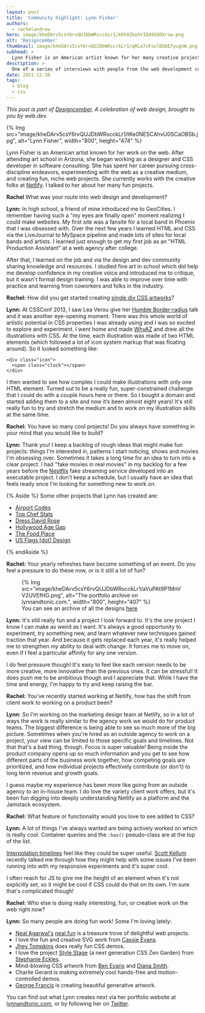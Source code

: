 ```yaml
---
layout: post
title: 'Community highlight: Lynn Fisher'
authors: 
  - rachelandrew
hero: image/kheDArv5csY6rvQUJDbWRscckLr1/kKhOZkehYIQ49GQOXrsw.png
alt: 'Designcember'
thumbnail: image/kheDArv5csY6rvQUJDbWRscckLr1/qRLa7xFsolDUbEfyugoW.png
subhead: >
  Lynn Fisher is an American artist known for her many creative projects and yearly portfolio refresh.
description: >
  One of a series of interviews with people from the web development community who are doing interesting things with CSS. This time I speak to Lynn Fisher.
date: 2021-12-30
tags:
  - blog
  - css
---
```


_This post is part of [Designcember](https://designcember.com/). A celebration of web design, brought to you by web.dev._


{% Img src="image/kheDArv5csY6rvQUJDbWRscckLr1/tKe0NESCAhvU0SCaOBSb.jpg", alt="Lynn Fisher", width="800", height="474" %}

Lynn Fisher is an American artist known for her work on the web. After attending art school in Arizona, she began working as a designer and CSS developer in software consulting. She has spent her career pursuing cross-discipline endeavors, experimenting with the web as a creative medium, and creating fun, niche web projects. She currently works with the creative folks at [Netlify](https://netlify.com). I talked to her about her many fun projects.

**Rachel** What was your route into web design and development?

**Lynn:** In high school, a friend of mine introduced me to GeoCities. I remember having such a "my eyes are finally open" moment realizing I could make websites. My first site was a fansite for a local band in Phoenix that I was obsessed with. Over the next few years I learned HTML and CSS via the LiveJournal to MySpace pipeline and made lots of sites for local bands and artists. I learned just enough to get my first job as an "HTML Production Assistant" at a web agency after college.

After that, I learned on the job and via the design and dev community sharing knowledge and resources. I studied fine art in school which did help me develop confidence in my creative voice and introduced me to critique, but it wasn't formal design training. I was able to improve over time with practice and learning from coworkers and folks in the industry.

**Rachel:** How did you get started creating [single div CSS artworks](https://a.singlediv.com)?

**Lynn:** At CSSConf 2013, I saw Lea Verou give her [Humble Border-radius](https://youtu.be/b9HGzJIcfDE) talk and it was another eye-opening moment. There was this whole world of artistic potential in CSS properties I was already using and I was so excited to explore and experiment. I went home and made [WhyAZ](https://why.az) and drew all the illustrations with CSS. At the time, each illustration was made of two HTML elements (which followed a lot of icon system markup that was floating around). So it looked something like:

```
<div class="icon">
  <span class="clock"></span>
</div>
```

I then wanted to see how complex I could make illustrations with only one HTML element. Turned out to be a really fun, super-constrained challenge that I could do with a couple hours here or there. So I bought a domain and started adding them to a site and now it‘s been almost eight years! It's still really fun to try and stretch the medium and to work on my illustration skills at the same time.

**Rachel:** You have so many cool projects! Do you always have something in your mind that you would like to build?

**Lynn:** Thank you! I keep a backlog of rough ideas that might make fun projects: things I'm interested in, patterns I start noticing, shows and movies I'm obsessing over. Sometimes it takes a long time for an idea to turn into a clear project. I had "fake movies in real movies" in my backlog for a few years before the [Nestflix](https://nestflix.fun) fake streaming service developed into an executable project. I don't keep a schedule, but I usually have an idea that feels ready once I'm looking for something new to work on.

{% Aside %}
Some other projects that Lynn has created are:

- [Airport Codes](https://airportcod.es)
- [Top Chef Stats](https://topchefstats.com)
- [Dress David Rose](https://davidrose.style)
- [Hollywood Age Gap](https://hollywoodagegap.com)
- [The Food Place](https://thefoodplace.cafe)
- [US Flags [dot] Design](https://usflags.design)

{% endAside %}

**Rachel:** Your yearly refreshes have become something of an event. Do you feel a pressure to do these now, or is it still a lot of fun?

<figure>
    {% Img src="image/kheDArv5csY6rvQUJDbWRscckLr1/aVuPAt9P1MnVV2UVEfHG.png", alt="The portfolio archive on lynnandtonic.com.", width="800", height="407" %}
    <figcaption>You can see an archive of all the designs <a href="https://lynnandtonic.com/archive/">here</a></figcaption>
</figure>

**Lynn:** It's still really fun and a project I look forward to. It's the one project I know I can make as weird as I want. It's always a good opportunity to experiment, try something new, and learn whatever new techniques gained traction that year. And because it gets replaced each year, it's really helped me to strengthen my ability to deal with change. It forces me to move on, even if I feel a particular affinity for any one version.

I do feel pressure though! It's easy to feel like each version needs to be more creative, more innovative than the previous ones. It can be stressful! It does push me to be ambitious though and I appreciate that. While I have the time and energy, I'm happy to try and keep raising the bar.

**Rachel:** You've recently started working at Netlify, how has the shift from client work to working on a product been?

**Lynn:** So I'm working on the marketing design team at Netlify, so in a lot of ways the work is really similar to the agency work we would do for product teams. The biggest difference is being able to see so much more of the big picture. Sometimes when you're hired as an outside agency to work on a project, your view can be limited to those specific goals and timelines. Not that that's a bad thing, though. Focus is super valuable! Being inside the product company opens up so much information and you get to see how different parts of the business work together, how competing goals are prioritized, and how individual projects effectively contribute (or don't) to long term revenue and growth goals. 

I guess maybe my experience has been more like going from an outside agency to an in-house team. I do love the variety client work offers, but it's been fun digging into deeply understanding Netlify as a platform and the Jamstack ecosystem.

**Rachel:** What feature or functionality would you love to see added to CSS?

**Lynn:** A lot of things I've always wanted are being actively worked on which is really cool. Container queries and the `:has()` pseudo-class are at the top of the list.

[Interpolation timelines](https://wiki.csswg.org/ideas/timelines) feel like they could be super useful. [Scott Kellum](https://twitter.com/ScottKellum) recently talked me through how they might help with some issues I've been running into with my responsive experiments and it's super cool.

I often reach for JS to give me the height of an element when it's not explicitly set, so it might be cool if CSS could do that on its own. I'm sure that's complicated though!

**Rachel:** Who else is doing really interesting, fun, or creative work on the web right now?

**Lynn:** So many people are doing fun work! Some I'm loving lately:

- [Neal Agarwal's](https://nealagarwal.me/) [neal.fun](https://neal.fun) is a treasure trove of delightful web projects.
- I love the fun and creative SVG work from [Cassie Evans](https://twitter.com/cassiecodes). 
- [Jhey Tompkins](https://jhey.dev/) does really fun CSS demos.
- I love the project [Style Stage](https://stylestage.dev/) (a next generation CSS Zen Garden) from [Stephanie Eckles](https://thinkdobecreate.com/). 
- Mind-blowing CSS artwork from [Ben Evans](https://www.tinydesign.co.uk/ben-evans-portfolio/) and [Diana Smith](https://diana-adrianne.com/).
- Charlie Gerard is making extremely cool hands-free and motion-controlled demos.
- [George Francis](https://georgefrancis.dev/) is creating beautiful generative artwork.  

You can find out what Lynn creates next via her portfolio website at [lynnandtonic.com]( https://lynnandtonic.com), or by following her on [Twitter](https://https://twitter.com/lynnandtonic).

